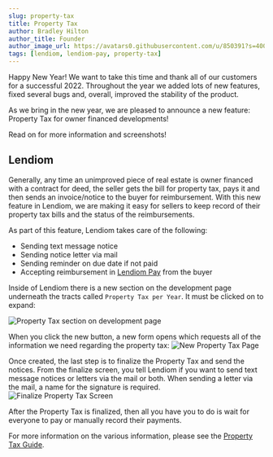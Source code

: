 ```yaml
---
slug: property-tax
title: Property Tax
author: Bradley Hilton
author_title: Founder
author_image_url: https://avatars0.githubusercontent.com/u/850391?s=400&v=4
tags: [lendiom, lendiom-pay, property-tax]
---
```


Happy New Year! We want to take this time and thank all of our customers for a successful 2022. Throughout the year we added lots of new features, fixed several bugs and, overall, improved the stability of the product.

As we bring in the new year, we are pleased to announce a new feature: Property Tax for owner financed developments!

Read on for more information and screenshots!

<!--truncate-->

## Lendiom

Generally, any time an unimproved piece of real estate is owner financed with a contract for deed, the seller gets the bill for property tax, pays it and then sends an invoice/notice to the buyer for reimbursement. With this new feature in Lendiom, we are making it easy for sellers to keep record of their property tax bills and the status of the reimbursements.

As part of this feature, Lendiom takes care of the following:
* Sending text message notice
* Sending notice letter via mail
* Sending reminder on due date if not paid
* Accepting reimbursement in [Lendiom Pay](https://pay.lendiom.com) from the buyer

Inside of Lendiom there is a new section on the development page underneath the tracts called `Property Tax per Year`. It must be clicked on to expand:

![Property Tax section on development page](/img/blog/2023-01-01-property-tax/empty-property-tax-section.png)

When you click the new button, a new form opens which requests all of the information we need regarding the property tax:
![New Property Tax Page](/img/blog/2023-01-01-property-tax/new-property-tax.png)

Once created, the last step is to finalize the Property Tax and send the notices. From the finalize screen, you tell Lendiom if you want to send text message notices or letters via the mail or both. When sending a letter via the mail, a name for the signature is required.
![Finalize Property Tax Screen](/img/blog/2023-01-01-property-tax/finalize-screen.png)

After the Property Tax is finalized, then all you have you to do is wait for everyone to pay or manually record their payments.

For more information on the various information, please see the [Property Tax Guide](../docs/app/guides/property-taxes).
